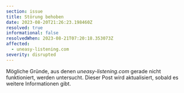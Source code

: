 ```yaml
---
section: issue
title: Störung behoben
date: 2023-08-20T21:26:23.198460Z
resolved: true
informational: false
resolvedWhen: 2023-08-21T07:20:18.353073Z
affected:
  - uneasy-listening.com
severity: disrupted
---
```

Mögliche Gründe, aus denen *uneasy-listening.com* gerade nicht funktioniert, werden untersucht. Dieser Post wird aktualisiert, sobald es weitere Informationen gibt.

        